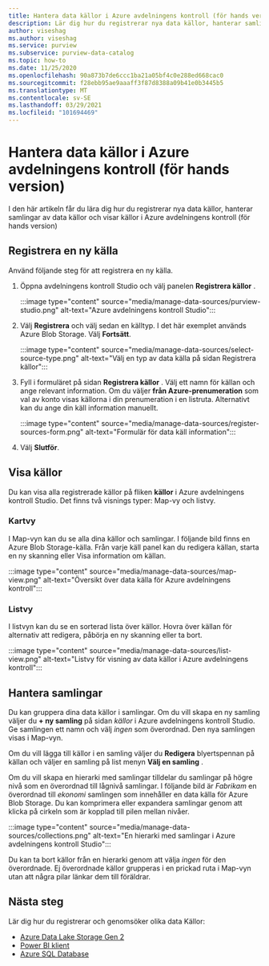 ```yaml
---
title: Hantera data källor i Azure avdelningens kontroll (för hands version)
description: Lär dig hur du registrerar nya data källor, hanterar samlingar av data källor och visar källor i Azure avdelningens kontroll (för hands version).
author: viseshag
ms.author: viseshag
ms.service: purview
ms.subservice: purview-data-catalog
ms.topic: how-to
ms.date: 11/25/2020
ms.openlocfilehash: 90a873b7de6ccc1ba21a05bf4c0e288ed668cac0
ms.sourcegitcommit: f28ebb95ae9aaaff3f87d8388a09b41e0b3445b5
ms.translationtype: MT
ms.contentlocale: sv-SE
ms.lasthandoff: 03/29/2021
ms.locfileid: "101694469"
---
```

# <a name="manage-data-sources-in-azure-purview-preview"></a>Hantera data källor i Azure avdelningens kontroll (för hands version)

I den här artikeln får du lära dig hur du registrerar nya data källor, hanterar samlingar av data källor och visar källor i Azure avdelningens kontroll (för hands version)

## <a name="register-a-new-source"></a>Registrera en ny källa

Använd följande steg för att registrera en ny källa.

1. Öppna avdelningens kontroll Studio och välj panelen **Registrera källor** .

   :::image type="content" source="media/manage-data-sources/purview-studio.png" alt-text="Azure avdelningens kontroll Studio":::

1. Välj **Registrera** och välj sedan en källtyp. I det här exemplet används Azure Blob Storage. Välj **Fortsätt**.

   :::image type="content" source="media/manage-data-sources/select-source-type.png" alt-text="Välj en typ av data källa på sidan Registrera källor":::

1. Fyll i formuläret på sidan **Registrera källor** . Välj ett namn för källan och ange relevant information. Om du väljer **från Azure-prenumeration** som val av konto visas källorna i din prenumeration i en listruta. Alternativt kan du ange din käll information manuellt.

   :::image type="content" source="media/manage-data-sources/register-sources-form.png" alt-text="Formulär för data käll information":::

1. Välj **Slutför**.

## <a name="view-sources"></a>Visa källor

Du kan visa alla registrerade källor på fliken **källor** i Azure avdelningens kontroll Studio. Det finns två visnings typer: Map-vy och listvy.

### <a name="map-view"></a>Kartvy

I Map-vyn kan du se alla dina källor och samlingar. I följande bild finns en Azure Blob Storage-källa. Från varje käll panel kan du redigera källan, starta en ny skanning eller Visa information om källan.

:::image type="content" source="media/manage-data-sources/map-view.png" alt-text="Översikt över data källa för Azure avdelningens kontroll":::

### <a name="list-view"></a>Listvy

I listvyn kan du se en sorterad lista över källor. Hovra över källan för alternativ att redigera, påbörja en ny skanning eller ta bort.

:::image type="content" source="media/manage-data-sources/list-view.png" alt-text="Listvy för visning av data källor i Azure avdelningens kontroll":::

## <a name="manage-collections"></a>Hantera samlingar

Du kan gruppera dina data källor i samlingar. Om du vill skapa en ny samling väljer du **+ ny samling** på sidan *källor* i Azure avdelningens kontroll Studio. Ge samlingen ett namn och välj *ingen* som överordnad. Den nya samlingen visas i Map-vyn.

Om du vill lägga till källor i en samling väljer du **Redigera** blyertspennan på källan och väljer en samling på list menyn **Välj en samling** .

Om du vill skapa en hierarki med samlingar tilldelar du samlingar på högre nivå som en överordnad till lågnivå samlingar. I följande bild är *Fabrikam* en överordnad till *ekonomi* samlingen som innehåller en data källa för Azure Blob Storage. Du kan komprimera eller expandera samlingar genom att klicka på cirkeln som är kopplad till pilen mellan nivåer.

:::image type="content" source="media/manage-data-sources/collections.png" alt-text="En hierarki med samlingar i Azure avdelningens kontroll Studio":::

Du kan ta bort källor från en hierarki genom att välja *ingen* för den överordnade. Ej överordnade källor grupperas i en prickad ruta i Map-vyn utan att några pilar länkar dem till föräldrar.

## <a name="next-steps"></a>Nästa steg

Lär dig hur du registrerar och genomsöker olika data Källor:

* [Azure Data Lake Storage Gen 2](register-scan-adls-gen2.md)
* [Power BI klient](register-scan-power-bi-tenant.md)
* [Azure SQL Database](register-scan-azure-sql-database.md)
